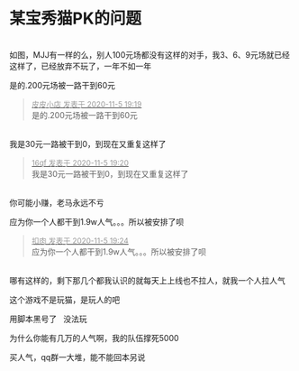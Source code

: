 # 某宝秀猫PK的问题


<img id="aimg_xRZXt" onclick="zoom(this, this.src, 0, 0, 0)" class="zoom" src="https://i.loli.net/2020/11/05/yG5le2SrVw6n1Hz.jpg" onmouseover="img_onmouseoverfunc(this)" onload="thumbImg(this)" border="0" alt="" /><br />
<img id="aimg_NzqAd" onclick="zoom(this, this.src, 0, 0, 0)" class="zoom" src="https://i.loli.net/2020/11/05/HcuU16dR9YlQ3vI.jpg" onmouseover="img_onmouseoverfunc(this)" onload="thumbImg(this)" border="0" alt="" /><br />
<br />
如图，MJJ有一样的么，别人100元场都没有这样的对手，我3、6、9元场就已经这样了，已经放弃不玩了，一年不如一年<img src="static/image/smiley/yct/002.gif" smilieid="30" border="0" alt="" /> 

是的.200元场被一路干到60元<img id="aimg_No10X" onclick="zoom(this, this.src, 0, 0, 0)" class="zoom" src="https://cdn.jsdelivr.net/gh/hishis/forum-master/public/images/patch.gif" onmouseover="img_onmouseoverfunc(this)" onload="thumbImg(this)" border="0" alt="" />

<div class="quote"><blockquote><font size="2"><a href="https://www.hostloc.com/forum.php?mod=redirect&amp;goto=findpost&amp;pid=9408161&amp;ptid=762925" target="_blank"><font color="#999999">皮皮小店 发表于 2020-11-5 19:19</font></a></font><br />
是的.200元场被一路干到60元</blockquote></div><br />
<img src="static/image/smiley/yct/002.gif" smilieid="30" border="0" alt="" />我是30元一路被干到0，到现在又重复这样了

<div class="quote"><blockquote><font size="2"><a href="https://www.hostloc.com/forum.php?mod=redirect&amp;goto=findpost&amp;pid=9408169&amp;ptid=762925" target="_blank"><font color="#999999">16qf 发表于 2020-11-5 19:20</font></a></font><br />
我是30元一路被干到0，到现在又重复这样了</blockquote></div><br />
你可能小赚，老马永远不亏<img id="aimg_S3c22" onclick="zoom(this, this.src, 0, 0, 0)" class="zoom" src="https://cdn.jsdelivr.net/gh/hishis/forum-master/public/images/patch.gif" onmouseover="img_onmouseoverfunc(this)" onload="thumbImg(this)" border="0" alt="" />

应为你一个人都干到1.9w人气。。。所以被安排了呗

<div class="quote"><blockquote><font size="2"><a href="https://www.hostloc.com/forum.php?mod=redirect&amp;goto=findpost&amp;pid=9408193&amp;ptid=762925" target="_blank"><font color="#999999">扣肉 发表于 2020-11-5 19:24</font></a></font><br />
应为你一个人都干到1.9w人气。。。所以被安排了呗</blockquote></div><br />
<img src="static/image/smiley/yct/016.gif" smilieid="51" border="0" alt="" />哪有这样的，剩下那几个都我认识的就每天上上线也不拉人，就我一个人拉人气

这个游戏不是玩猫，是玩人的吧

用脚本黑号了&nbsp; &nbsp;没法玩

为什么你能有几万的人气啊，我的队伍撑死5000<img id="aimg_Y6Dl2" onclick="zoom(this, this.src, 0, 0, 0)" class="zoom" src="https://cdn.jsdelivr.net/gh/hishis/forum-master/public/images/patch.gif" onmouseover="img_onmouseoverfunc(this)" onload="thumbImg(this)" border="0" alt="" />

买人气，qq群一大堆，能不能回本另说<img src="static/image/smiley/default/lol.gif" smilieid="12" border="0" alt="" />
